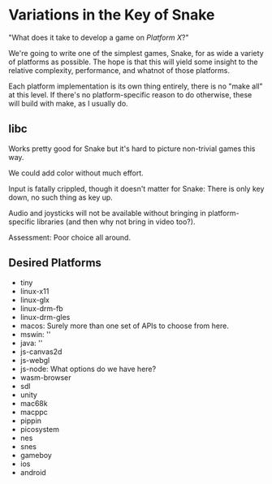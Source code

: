 # Variations in the Key of Snake

"What does it take to develop a game on _Platform X_?"

We're going to write one of the simplest games, Snake, for as wide a variety of platforms as possible.
The hope is that this will yield some insight to the relative complexity, performance, and whatnot of those platforms.

Each platform implementation is its own thing entirely, there is no "make all" at this level.
If there's no platform-specific reason to do otherwise, these will build with make, as I usually do.

## libc

Works pretty good for Snake but it's hard to picture non-trivial games this way.

We could add color without much effort.

Input is fatally crippled, though it doesn't matter for Snake: There is only key down, no such thing as key up.

Audio and joysticks will not be available without bringing in platform-specific libraries (and then why not bring in video too?).

Assessment: Poor choice all around.

## Desired Platforms

- tiny
- linux-x11
- linux-glx
- linux-drm-fb
- linux-drm-gles
- macos: Surely more than one set of APIs to choose from here.
- mswin: ''
- java: ''
- js-canvas2d
- js-webgl
- js-node: What options do we have here?
- wasm-browser
- sdl
- unity
- mac68k
- macppc
- pippin
- picosystem
- nes
- snes
- gameboy
- ios
- android
